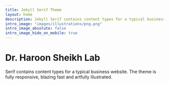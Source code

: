 ```yaml
---
title: Jekyll Serif Theme
layout: home
description: Jekyll Serif contains content types for a typical business website. The theme is fully responsive, blazing fast and artfully illustrated.
intro_image: "images/illustrations/png.png"
intro_image_absolute: false
intro_image_hide_on_mobile: true
---
```


# Dr. Haroon Sheikh Lab

Serif contains content types for a typical business website. The theme is fully responsive, blazing fast and artfully illustrated.
